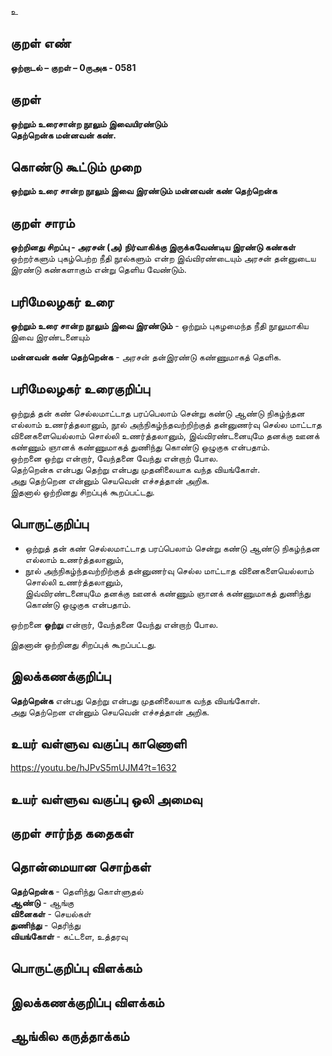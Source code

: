 உ

## குறள் எண் 

**ஒற்றாடல் – குறள் – 0ருஅக - 0581**  

## குறள் 

**ஒற்றும் உரைசான்ற நூலும் இவையிரண்டும்  
தெற்றென்க மன்னவன் கண்.**  

## கொண்டு கூட்டும் முறை

**ஒற்றும் உரை சான்ற நூலும் இவை இரண்டும் மன்னவன் கண் தெற்றென்க**

## குறள் சாரம் 

**ஒற்றினது சிறப்பு - அரசன் (அ) நிர்வாகிக்கு இருக்கவேண்டிய இரண்டு கண்கள்**  
ஒற்றர்களும் புகழ்பெற்ற நீதி நூல்களும் என்ற இவ்விரண்டையும் அரசன் தன்னுடைய இரண்டு கண்களாகும் என்று தெளிய வேண்டும்.  

## பரிமேலழகர் உரை

**ஒற்றும் உரை சான்ற நூலும் இவை இரண்டும்** - ஒற்றும் புகழமைந்த நீதி நூலுமாகிய இவை இரண்டனையும்  

**மன்னவன் கண் தெற்றென்க** - அரசன் தன்இரண்டு கண்ணுமாகத் தெளிக. 

## பரிமேலழகர் உரைகுறிப்பு   

ஒற்றுத் தன் கண் செல்லமாட்டாத பரப்பெலாம் சென்று கண்டு ஆண்டு நிகழ்ந்தன எல்லாம் உணர்த்தலானும், நூல் அந்நிகழ்ந்தவற்றிற்குத் தன்னுணர்வு செல்ல மாட்டாத வினைகளையெல்லாம் சொல்லி உணர்த்தலானும், இவ்விரண்டனையுமே தனக்கு ஊனக் கண்ணும் ஞானக் கண்ணுமாகத் துணிந்து கொண்டு ஒழுகுக என்பதாம்.  
ஒற்றனை ஒற்று என்றார், வேந்தனை வேந்து என்றாற் போல.  
தெற்றென்க என்பது தெற்று என்பது முதனிலையாக வந்த வியங்கோள்.  
அது தெற்றென என்னும் செயவென் எச்சத்தான் அறிக.  
இதனால் ஒற்றினது சிறப்புக் கூறப்பட்டது.   
 
## பொருட்குறிப்பு 

* ஒற்றுத் தன் கண் செல்லமாட்டாத பரப்பெலாம் சென்று கண்டு ஆண்டு நிகழ்ந்தன எல்லாம் உணர்த்தலானும்,    
* நூல் அந்நிகழ்ந்தவற்றிற்குத் தன்னுணர்வு செல்ல மாட்டாத வினைகளையெல்லாம் சொல்லி உணர்த்தலானும்,  
இவ்விரண்டனையுமே தனக்கு ஊனக் கண்ணும் ஞானக் கண்ணுமாகத் துணிந்து கொண்டு ஒழுகுக என்பதாம். 

ஒற்றனை **ஒற்று** என்றார், வேந்தனை வேந்து என்றாற் போல.  

இதனான் ஒற்றினது சிறப்புக் கூறப்பட்டது.    

## இலக்கணக்குறிப்பு  

**தெற்றென்க** என்பது தெற்று என்பது முதனிலையாக வந்த வியங்கோள்.  
அது தெற்றென என்னும் செயவென் எச்சத்தான் அறிக.  

## உயர் வள்ளுவ வகுப்பு காணொளி

https://youtu.be/hJPvS5mUJM4?t=1632 

## உயர் வள்ளுவ வகுப்பு ஒலி அமைவு 

 
## குறள் சார்ந்த கதைகள் 


## தொன்மையான சொற்கள்

**தெற்றென்க** - தெளிந்து கொள்ளுதல்     
**ஆண்டு** - ஆங்கு   
**வினைகள்** - செயல்கள்     
**துணிந்து** - தெரிந்து   
**வியங்கோள்** - கட்டளை, உத்தரவு   

## பொருட்குறிப்பு விளக்கம்


## இலக்கணக்குறிப்பு விளக்கம்


## ஆங்கில கருத்தாக்கம் 



